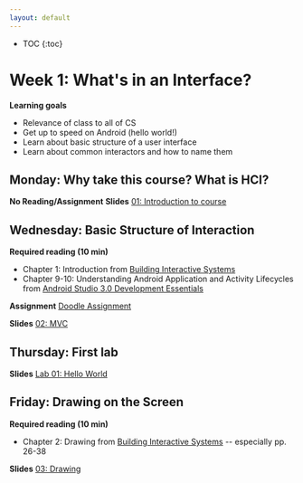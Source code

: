 ```yaml
---
layout: default
---
```


* TOC
{:toc}

# Week 1: What's in an Interface?

**Learning goals**
- Relevance of class to all of CS
- Get up to speed on Android (hello world!)
- Learn about basic structure of a user interface
- Learn about common interactors and how to name them

## Monday: Why take this course? What is HCI?

**No Reading/Assignment**
**Slides**
[01: Introduction to course](/interaction/slides/01intro.html)

## Wednesday: Basic Structure of Interaction

**Required reading (10 min)**
- Chapter 1: Introduction from [Building Interactive Systems](https://www.amazon.com/dp/1423902483/ref=rdr_ext_sb_ti_hist_1)
- Chapter 9-10: Understanding Android Application and Activity Lifecycles from [Android Studio 3.0 Development Essentials](https://www.amazon.com/dp/1977540090/ref=rdr_ext_tmb)

**Assignment**
[Doodle Assignment](/interaction/homework/doodle.md)

**Slides**
[02: MVC](/interaction/slides/02MVC.html)

## Thursday: First lab
**Slides**
[Lab 01: Hello World](/interaction/slides/l01hello.html)

## Friday: Drawing on the Screen
**Required reading (10 min)**
- Chapter 2: Drawing from [Building Interactive Systems](https://www.amazon.com/dp/1423902483/ref=rdr_ext_sb_ti_hist_1) -- especially pp. 26-38

**Slides**
[03: Drawing](/interaction/slides/03Drawing.html)